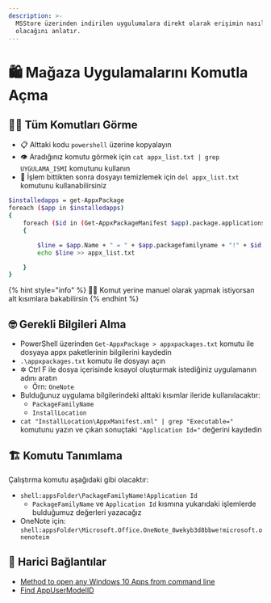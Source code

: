 ```yaml
---
description: >-
  MSStore üzerinden indirilen uygulumalara direkt olarak erişimin nasıl
  olacağını anlatır.
---
```


# 🛍️ Mağaza Uygulamalarını Komutla Açma

## 👨‍💻 Tüm Komutları Görme

* 📋 Alttaki kodu `powershell` üzerine kopyalayın
* 👁️ Aradığınız komutu görmek için `cat appx_list.txt | grep UYGULAMA_ISMI` komutunu kullanın
* 🧹 İşlem bittikten sonra dosyayı temizlemek için `del appx_list.txt` komutunu kullanabilirsiniz

```bash
$installedapps = get-AppxPackage
foreach ($app in $installedapps)
{
    foreach ($id in (Get-AppxPackageManifest $app).package.applications.application.id)
    {

        $line = $app.Name + " = " + $app.packagefamilyname + "!" + $id
        echo $line >> appx_list.txt

    }
}
```

{% hint style="info" %}
‍🧙‍♂ Komut yerine manuel olarak yapmak istiyorsan alt kısımlara bakabilirsin
{% endhint %}

## 🤓 Gerekli Bilgileri Alma

* PowerShell üzerinden `Get-AppxPackage > appxpackages.txt` komutu ile dosyaya appx paketlerinin bilgilerini kaydedin
* `.\appxpackages.txt` komutu ile dosyayı açın
* ✲ Ctrl F ile dosya içerisinde kısayol oluşturmak istediğiniz uygulamanın adını aratın
  * Örn: `OneNote`
* Bulduğunuz uygulama bilgilerindeki alttaki kısımlar ileride kullanılacaktır:
  * `PackageFamilyName`
  * `InstallLocation`
* `cat "InstallLocation\AppxManifest.xml" | grep "Executable="`  komutunu yazın ve çıkan sonuçtaki `"Application Id="` değerini kaydedin

## 🏗️ Komutu Tanımlama

Çalıştırma komutu aşağıdaki gibi olacaktır:

* `shell:appsFolder\PackageFamilyName!Application Id`
  * `PackageFamilyName` ve `Application Id` kısmına yukarıdaki işlemlerde bulduğumuz değerleri yazacağız
* OneNote için: `shell:appsFolder\Microsoft.Office.OneNote_8wekyb3d8bbwe!microsoft.onenoteim`

## 🔗 Harici Bağlantılar

* [Method to open any Windows 10 Apps from command line](https://www.tenforums.com/software-apps/57000-method-open-any-windows-10-apps-command-line.html)
* [Find AppUserModelID](https://jcutrer.com/windows/find-aumid)

